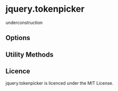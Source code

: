 jquery.tokenpicker
========================================

underconstruction


Options
------------------------------------------------------------


Utility Methods
------------------------------------------------------------


Licence
------------------------------------------------------------
jquery.tokenpicker is licenced under the MIT License.
